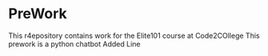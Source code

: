 # PreWork
This r4epository contains work for the Elite101 course at Code2COllege
This prework is a python chatbot
Added Line